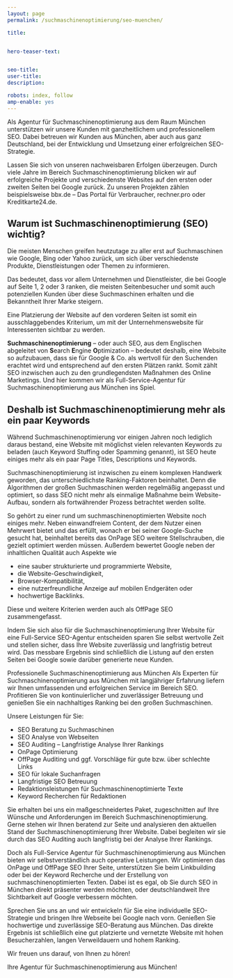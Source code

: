 ```yaml
---
layout: page
permalink: /suchmaschinenoptimierung/seo-muenchen/

title:


hero-teaser-text:


seo-title: 
user-title: 
description: 

robots: index, follow
amp-enable: yes
---
```







Als Agentur für Suchmaschinenoptimierung aus dem Raum München unterstützen wir unsere Kunden mit ganzheitlichem und professionellem SEO. Dabei betreuen wir Kunden aus München, aber auch aus ganz Deutschland, bei der Entwicklung und Umsetzung einer erfolgreichen SEO-Strategie.

Lassen Sie sich von unseren nachweisbaren Erfolgen überzeugen. Durch viele Jahre im Bereich Suchmaschinenoptimierung blicken wir auf erfolgreiche Projekte und verschiedenste Websites auf den ersten oder zweiten Seiten bei Google zurück. Zu unseren Projekten zählen beispielsweise bbx.de – Das Portal für Verbraucher, rechner.pro oder Kreditkarte24.de.

## Warum ist Suchmaschinenoptimierung (SEO) wichtig?
Die meisten Menschen greifen heutzutage zu aller erst auf Suchmaschinen wie Google, Bing oder Yahoo zurück, um sich über verschiedenste Produkte, Dienstleistungen oder Themen zu informieren.

Das bedeutet, dass vor allem Unternehmen und Dienstleister, die bei Google auf Seite 1, 2 oder 3 ranken, die meisten Seitenbesucher und somit auch potenziellen Kunden über diese Suchmaschinen erhalten und die Bekanntheit Ihrer Marke steigern.

Eine Platzierung der Website auf den vorderen Seiten ist somit ein ausschlaggebendes Kriterium, um mit der Unternehmenswebsite für Interessenten sichtbar zu werden.

**Suchmaschinenoptimierung** – oder auch SEO, aus dem Englischen abgeleitet von **S**earch **E**ngine **O**ptimization – bedeutet deshalb, eine Website so aufzubauen, dass sie für Google & Co. als wertvoll für den Suchenden erachtet wird und entsprechend auf den ersten Plätzen rankt. Somit zählt SEO inzwischen auch zu den grundlegendsten Maßnahmen des Online Marketings. Und hier kommen wir als Full-Service-Agentur für Suchmaschinenoptimierung aus München ins Spiel.

## Deshalb ist Suchmaschinenoptimierung mehr als ein paar Keywords
Während Suchmaschinenoptimierung vor einigen Jahren noch lediglich daraus bestand, eine Website mit möglichst vielen relevanten Keywords zu beladen (auch Keyword Stuffing oder Spamming genannt), ist SEO heute einiges mehr als ein paar Page Titles, Descriptions und Keywords.

Suchmaschinenoptimierung ist inzwischen zu einem komplexen Handwerk geworden, das unterschiedlichste Ranking-Faktoren beinhaltet. Denn die Algorithmen der großen Suchmaschinen werden regelmäßig angepasst und optimiert, so dass SEO nicht mehr als einmalige Maßnahme beim Website-Aufbau, sondern als fortwährender Prozess betrachtet werden sollte.

So gehört zu einer rund um suchmaschinenoptimierten Website noch einiges mehr. Neben einwandfreiem Content, der dem Nutzer einen Mehrwert bietet und das erfüllt, wonach er bei seiner Google-Suche gesucht hat, beinhaltet bereits das OnPage SEO weitere Stellschrauben, die gezielt optimiert werden müssen. Außerdem bewertet Google neben der inhaltlichen Qualität auch Aspekte wie

 * eine sauber strukturierte und programmierte Website,
 * die Website-Geschwindigkeit,
 * Browser-Kompatibilität,
 * eine nutzerfreundliche Anzeige auf mobilen Endgeräten oder
 * hochwertige Backlinks.

Diese und weitere Kriterien werden auch als OffPage SEO zusammengefasst.

Indem Sie sich also für die Suchmaschinenoptimierung Ihrer Website für eine Full-Service SEO-Agentur entscheiden sparen Sie selbst wertvolle Zeit und stellen sicher, dass Ihre Website zuverlässig und langfristig betreut wird. Das messbare Ergebnis sind schließlich die Listung auf den ersten Seiten bei Google sowie darüber generierte neue Kunden.

Professionelle Suchmaschinenoptimierung aus München
Als Experten für Suchmaschinenoptimierung aus München mit langjähriger Erfahrung liefern wir Ihnen umfassenden und erfolgreichen Service im Bereich SEO. Profitieren Sie von kontinuierlicher und zuverlässiger Betreuung und genießen Sie ein nachhaltiges Ranking bei den großen Suchmaschinen.

Unsere Leistungen für Sie:

 * SEO Beratung zu Suchmaschinen
 * SEO Analyse von Webseiten
 * SEO Auditing – Langfristige Analyse Ihrer Rankings
 * OnPage Optimierung
 * OffPage Auditing und ggf. Vorschläge für gute bzw. über schlechte Links
 * SEO für lokale Suchanfragen
 * Langfristige SEO Betreuung
 * Redaktionsleistungen für Suchmaschinenoptimierte Texte
 * Keyword Recherchen für Redaktionen


Sie erhalten bei uns ein maßgeschneidertes Paket, zugeschnitten auf Ihre Wünsche und Anforderungen im Bereich Suchmaschinenoptimierung. Gerne stehen wir Ihnen beratend zur Seite und analysieren den aktuellen Stand der Suchmaschinenoptimierung Ihrer Website. Dabei begleiten wir sie durch das SEO Auditing auch langfristig bei der Analyse Ihrer Rankings.

Doch als Full-Service Agentur für Suchmaschinenoptimierung aus München bieten wir selbstverständlich auch operative Leistungen. Wir optimieren das OnPage und OffPage SEO Ihrer Seite, unterstützen Sie beim Linkbuilding oder bei der Keyword Recherche und der Erstellung von suchmaschinenoptimierten Texten. Dabei ist es egal, ob Sie durch SEO in München direkt präsenter werden möchten, oder deutschlandweit Ihre Sichtbarkeit auf Google verbessern möchten.

Sprechen Sie uns an und wir entwickeln für Sie eine individuelle SEO-Strategie und bringen Ihre Webseite bei Google nach vorn. Genießen Sie hochwertige und zuverlässige SEO-Beratung aus München. Das direkte Ergebnis ist schließlich eine gut platzierte und vernetzte Website mit hohen Besucherzahlen, langen Verweildauern und hohem Ranking.

Wir freuen uns darauf, von Ihnen zu hören!

Ihre Agentur für Suchmaschinenoptimierung aus München!

